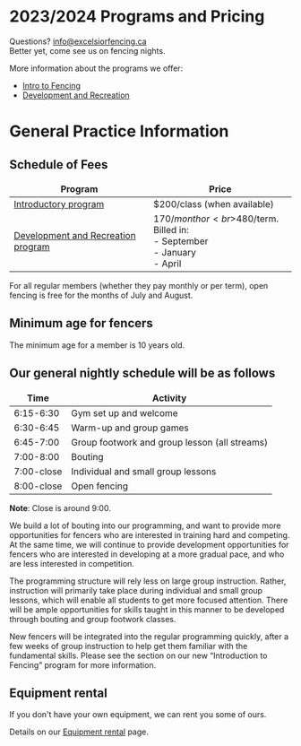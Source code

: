 # 2023/2024 Programs and Pricing

Questions? [info@excelsiorfencing.ca](mailto:info@excelsiorfencing.ca)  
Better yet, come see us on fencing nights.

More information about the programs we offer:

- [Intro to Fencing](Intro_to_Fencing.md)
- [Development and Recreation](Development_and_Recreation.md)

# General Practice Information

## Schedule of Fees

| Program                                                             | Price                                                                          |
| ------------------------------------------------------------------- | ------------------------------------------------------------------------------ |
| [Introductory program](Intro_to_Fencing.md)                         | $200/class (when available)                                                    |
| [Development and Recreation program](Development_and_Recreation.md) | $170/month or<br>$480/term. Billed in: <br>- September<br>- January<br>- April |

For all regular members (whether they pay monthly or per term), open fencing is free for the months of July and August.

## Minimum age for fencers

The minimum age for a member is 10 years old.

## Our general nightly schedule will be as follows

<style>
table th:first-of-type {
	width: auto;
	border: none !important;
}
table th:nth-of-type(2) {
	width: auto;
	border: none !important;
}
</style>

| Time       | Activity                                      |
| ---------- | --------------------------------------------- |
| 6:15-6:30  | Gym set up and welcome                        |
| 6:30-6:45  | Warm-up and group games                       |
| 6:45-7:00  | Group footwork and group lesson (all streams) |
| 7:00-8:00  | Bouting                                       |
| 7:00-close | Individual and small group lessons            |
| 8:00-close | Open fencing                                  |

**Note**: Close is around 9:00.

We build a lot of bouting into our programming, and want to provide more opportunities for fencers who are interested in training hard and competing. At the same time, we will continue to provide development opportunities for fencers who are interested in developing at a more gradual pace, and who are less interested in competition.

The programming structure will rely less on large group instruction. Rather, instruction will primarily take place during individual and small group lessons, which will enable all students to get more focused attention. There will be ample opportunities for skills taught in this manner to be developed through bouting and group footwork classes.

New fencers will be integrated into the regular programming quickly, after a few weeks of group instruction to help get them familiar with the fundamental skills. Please see the section on our new “Introduction to Fencing” program for more information.

## Equipment rental

If you don't have your own equipment, we can rent you some of ours. 

Details on our [Equipment rental](Rental.md) page.

